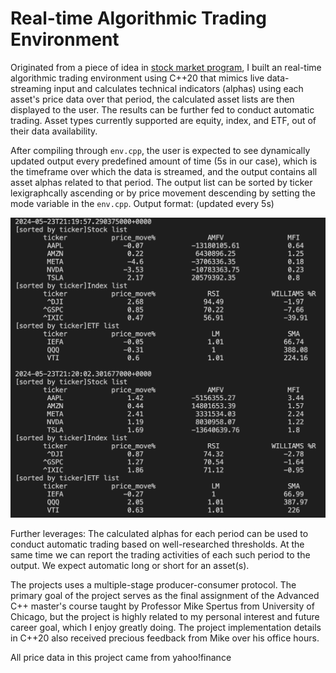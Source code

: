 # Real-time Algorithmic Trading Environment

Originated from a piece of idea in [stock market program](https://www.netdevmike.com/project/c-stock-market-program), I built an real-time algorithmic trading environment using C++20 that mimics live data-streaming input and calculates technical indicators (alphas) using each asset's price data over that period, the calculated asset lists are then displayed to the user. The results can be further fed to conduct automatic trading. Asset types currently supported are equity, index, and ETF, out of their data availability.

After compiling through `env.cpp`, the user is expected to see dynamically updated output every predefined amount of time (5s in our case), which is the timeframe over which the data is streamed, and the output contains all asset alphas related to that period. The output list can be sorted by ticker lexigraphcally ascending or by price movement descending by setting the mode variable in the `env.cpp`. Output format: (updated every 5s)

![output](./terminal_output.png)

Further leverages: The calculated alphas for each period can be used to conduct automatic trading based on well-researched thresholds. At the same time we can report the trading activities of each such period to the output. We expect automatic long or short for an asset(s).

The projects uses a multiple-stage producer-consumer protocol. The primary goal of the project serves as the final assignment of the Advanced C++ master's course taught by Professor Mike Spertus from University of Chicago, but the project is highly related to my personal interest and future career goal, which I enjoy greatly doing. The project implementation details in C++20 also received precious feedback from Mike over his office hours.

All price data in this project came from yahoo!finance
